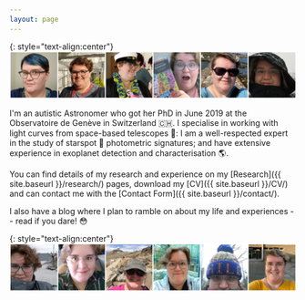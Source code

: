 ```yaml
---
layout: page
---
```

{: style="text-align:center"}
![...](/images/Website_Banner1.png)

I'm an autistic Astronomer who got her PhD in June 2019 at the Observatoire de Genève in Switzerland :switzerland:. I specialise in working with light curves from space-based telescopes :telescope:: I am a well-respected expert in the study of starspot :star2: photometric signatures; and have extensive experience in exoplanet detection and characterisation :earth_americas:.

You can find details of my research and experience on my [Research]({{ site.baseurl }}/research/) pages, download my [CV]({{ site.baseurl }}/CV/) and can contact me with the [Contact Form]({{ site.baseurl }}/contact/).

I also have a blog where I plan to ramble on about my life and experiences -- read if you dare! :flushed:

{: style="text-align:center"}
![...](/images/Website_Banner2.png)
